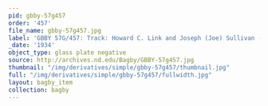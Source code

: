 ```yaml
---
pid: gbby-57g457
order: '457'
file_name: gbby-57g457.jpg
label: 'GBBY 57G/457: Track: Howard C. Link and Joseph (Joe) Sullivan - 1934'
_date: '1934'
object_type: glass plate negative
source: http://archives.nd.edu/Bagby/GBBY-57g457.jpg
thumbnail: "/img/derivatives/simple/gbby-57g457/thumbnail.jpg"
full: "/img/derivatives/simple/gbby-57g457/fullwidth.jpg"
layout: bagby_item
collection: bagby
---
```


